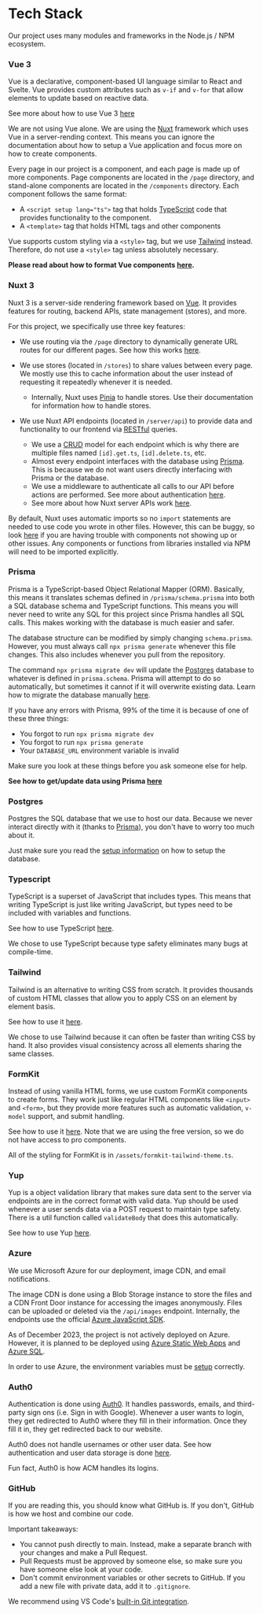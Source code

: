 # Tech Stack

Our project uses many modules and frameworks in the Node.js / NPM ecosystem.

### Vue 3

Vue is a declarative, component-based UI language similar to React and Svelte. Vue provides custom attributes such as `v-if` and `v-for` that allow elements to update based on reactive data.

See more about how to use Vue 3 [here](https://vuejs.org/guide/introduction.html)

We are not using Vue alone. We are using the [Nuxt](#nuxt-3) framework which uses Vue in a server-rending context. This means you can ignore the documentation about how to setup a Vue application and focus more on how to create components.

Every page in our project is a component, and each page is made up of more components. Page components are located in the `/page` directory, and stand-alone components are located in the `/components` directory. Each component follows the same format:

- A `<script setup lang="ts">` tag that holds [TypeScript](#typescript) code that provides functionality to the component.
- A `<template>` tag that holds HTML tags and other components

Vue supports custom styling via a `<style>` tag, but we use [Tailwind](#tailwind) instead. Therefore, do not use a `<style>` tag unless absolutely necessary.

**Please read about how to format Vue components [here](./formatting.md).**

### Nuxt 3

Nuxt 3 is a server-side rendering framework based on [Vue](#vue-3). It provides features for routing, backend APIs, state management (stores), and more.

For this project, we specifically use three key features:

- We use routing via the `/page` directory to dynamically generate URL routes for our different pages. See how this works [here](https://nuxt.com/docs/getting-started/routing).

- We use stores (located in `/stores`) to share values between every page. We mostly use this to cache information about the user instead of requesting it repeatedly whenever it is needed.

  - Internally, Nuxt uses [Pinia](https://pinia.vuejs.org/) to handle stores. Use their documentation for information how to handle stores.

- We use Nuxt API endpoints (located in `/server/api`) to provide data and functionality to our frontend via [RESTful](https://en.wikipedia.org/wiki/REST) queries.
  - We use a [CRUD](https://en.wikipedia.org/wiki/Create,_read,_update_and_delete) model for each endpoint which is why there are multiple files named `[id].get.ts`, `[id].delete.ts`, etc.
  - Almost every endpoint interfaces with the database using [Prisma](#prisma). This is because we do not want users directly interfacing with Prisma or the database.
  - We use a middleware to authenticate all calls to our API before actions are performed. See more about authentication [here](./authentication.md).
  - See more about how Nuxt server APIs work [here](https://nuxt.com/docs/guide/directory-structure/server).

By default, Nuxt uses automatic imports so no `import` statements are needed to use code you wrote in other files. However, this can be buggy, so look [here](https://nuxt.com/docs/guide/concepts/auto-imports) if you are having trouble with components not showing up or other issues. Any components or functions from libraries installed via NPM will need to be imported explicitly.

### Prisma

Prisma is a TypeScript-based Object Relational Mapper (ORM). Basically, this means it translates schemas defined in `/prisma/schema.prisma` into both a SQL database schema and TypeScript functions. This means you will never need to write any SQL for this project since Prisma handles all SQL calls. This makes working with the database is much easier and safer.

The database structure can be modified by simply changing `schema.prisma`. However, you must always call `npx prisma generate` whenever this file changes. This also includes whenever you pull from the repository.

The command `npx prisma migrate dev` will update the [Postgres](#postgres) database to whatever is defined in `prisma.schema`. Prisma will attempt to do so automatically, but sometimes it cannot if it will overwrite existing data. Learn how to migrate the database manually [here](https://www.prisma.io/docs/guides/migrate/developing-with-prisma-migrate/customizing-migrations).

If you have any errors with Prisma, 99% of the time it is because of one of these three things:

- You forgot to run `npx prisma migrate dev`
- You forgot to run `npx prisma generate`
- Your `DATABASE_URL` environment variable is invalid

Make sure you look at these things before you ask someone else for help.

**See how to get/update data using Prisma [here](https://www.prisma.io/docs/concepts/components/prisma-client/crud)**

### Postgres

Postgres the SQL database that we use to host our data. Because we never interact directly with it (thanks to [Prisma](#prisma)), you don't have to worry too much about it.

Just make sure you read the [setup information](./setup.md) on how to setup the database.

### Typescript

TypeScript is a superset of JavaScript that includes types. This means that writing TypeScript is just like writing JavaScript, but types need to be included with variables and functions.

See how to use TypeScript [here](https://www.typescriptlang.org/docs/handbook/2/basic-types.html).

We chose to use TypeScript because type safety eliminates many bugs at compile-time.

### Tailwind

Tailwind is an alternative to writing CSS from scratch. It provides thousands of custom HTML classes that allow you to apply CSS on an element by element basis.

See how to use it [here](https://tailwindcss.com/docs/utility-first).

We chose to use Tailwind because it can often be faster than writing CSS by hand. It also provides visual consistency across all elements sharing the same classes.

### FormKit

Instead of using vanilla HTML forms, we use custom FormKit components to create forms. They work just like regular HTML components like `<input>` and `<form>`, but they provide more features such as automatic validation, `v-model` support, and submit handling.

See how to use it [here](https://formkit.com/getting-started/your-first-form). Note that we are using the free version, so we do not have access to pro components.

All of the styling for FormKit is in `/assets/formkit-tailwind-theme.ts`.

### Yup

Yup is a object validation library that makes sure data sent to the server via endpoints are in the correct format with valid data. Yup should be used whenever a user sends data via a POST request to maintain type safety. There is a util function called `validateBody` that does this automatically.

See how to use Yup [here](https://github.com/jquense/yup#getting-started).

### Azure

We use Microsoft Azure for our deployment, image CDN, and email notifications.

The image CDN is done using a Blob Storage instance to store the files and a CDN Front Door instance for accessing the images anonymously. Files can be uploaded or deleted via the `/api/images` endpoint. Internally, the endpoints use the official [Azure JavaScript SDK](https://learn.microsoft.com/en-us/azure/developer/javascript/).

As of December 2023, the project is not actively deployed on Azure. However, it is planned to be deployed using [Azure Static Web Apps](https://learn.microsoft.com/en-us/azure/static-web-apps/deploy-nuxtjs) and [Azure SQL](https://azure.microsoft.com/en-us/products/azure-sql/database).

In order to use Azure, the environment variables must be [setup](./setup.md) correctly.

### Auth0

Authentication is done using [Auth0](https://auth0.com/). It handles passwords, emails, and third-party sign ons (i.e. Sign in with Google). Whenever a user wants to login, they get redirected to Auth0 where they fill in their information. Once they fill it in, they get redirected back to our website.

Auth0 does not handle usernames or other user data. See how authentication and user data storage is done [here](./authentication.md).

Fun fact, Auth0 is how ACM handles its logins.

### GitHub

If you are reading this, you should know what GitHub is. If you don't, GitHub is how we host and combine our code.

Important takeaways:

- You cannot push directly to main. Instead, make a separate branch with your changes and make a Pull Request.
- Pull Requests must be approved by someone else, so make sure you have someone else look at your code.
- Don't commit environment variables or other secrets to GitHub. If you add a new file with private data, add it to `.gitignore`.

We recommend using VS Code's [built-in Git integration](https://code.visualstudio.com/docs/sourcecontrol/overview).
